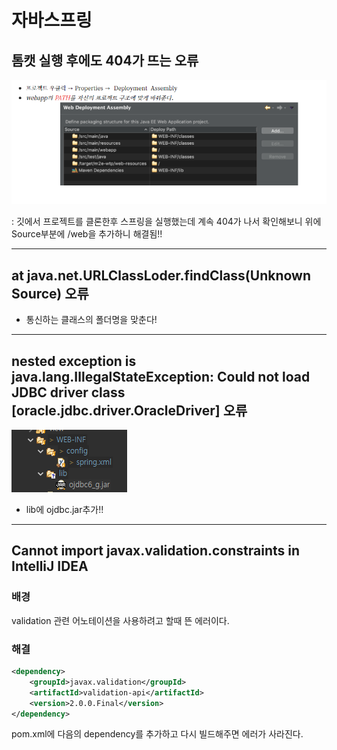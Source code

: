 # 자바스프링

## 톰캣 실행 후에도 404가 뜨는 오류

![image-20201111233336021](md-images/image-20201111233336021.png)

: 깃에서 프로젝트를 클론한후 스프링을 실행했는데 계속 404가 나서 확인해보니 위에 Source부분에 /web을 추가하니 해결됨!!

---



## at java.net.URLClassLoder.findClass(Unknown Source) 오류

- 통신하는 클래스의 폴더명을 맞춘다!



---



## nested exception is java.lang.IllegalStateException: Could not load JDBC driver class [oracle.jdbc.driver.OracleDriver] 오류

![image-20201130100749923](md-images/image-20201130100749923.png)

- lib에 ojdbc.jar추가!!



---



## Cannot import javax.validation.constraints in IntelliJ IDEA

### 배경

validation 관련 어노테이션을 사용하려고 할때 뜬 에러이다.

### 해결

```xml
<dependency>
    <groupId>javax.validation</groupId>
    <artifactId>validation-api</artifactId>
    <version>2.0.0.Final</version>
</dependency>
```

pom.xml에 다음의 dependency를 추가하고 다시 빌드해주면 에러가 사라진다.